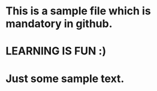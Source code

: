 # This is a sample file which is mandatory in github.

# LEARNING IS FUN :)

# Just some sample text.






